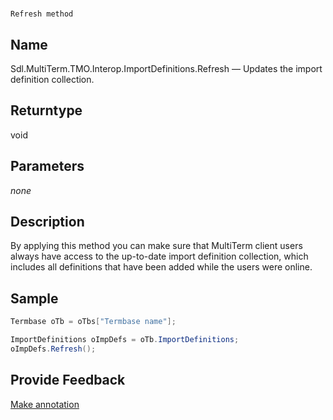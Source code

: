 

# 
    Refresh method



## Name

Sdl.MultiTerm.TMO.Interop.ImportDefinitions.Refresh —          Updates the import definition collection.



## Returntype

void



## Parameters
*none*


## Description



By applying this method you can make sure that MultiTerm client users always have access to the up-to-date import definition collection, which includes all definitions that have been added while the users were online.



## Sample


```cs
Termbase oTb = oTbs["Termbase name"];

ImportDefinitions oImpDefs = oTb.ImportDefinitions;
oImpDefs.Refresh();
```



## Provide Feedback

[Make annotation](mailto:sdk-feedback@sdl.com&amp;subject=Reference%20for%20Sdl.MultiTerm.TMO.Interop.ImportDefinitions.Refresh)

